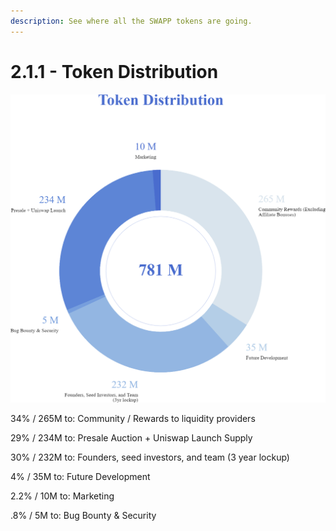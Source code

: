 ```yaml
---
description: See where all the SWAPP tokens are going.
---
```


# 2.1.1 - Token Distribution

![](.gitbook/assets/token-distribution-web.png)

34% / 265M to: Community / Rewards to liquidity providers

29% / 234M to: Presale Auction + Uniswap Launch Supply

30% / 232M to: Founders, seed investors, and team (3 year lockup)

4% / 35M to: Future Development

2.2% / 10M to: Marketing

.8% / 5M to: Bug Bounty & Security
